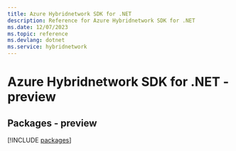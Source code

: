 ```yaml
---
title: Azure Hybridnetwork SDK for .NET
description: Reference for Azure Hybridnetwork SDK for .NET
ms.date: 12/07/2023
ms.topic: reference
ms.devlang: dotnet
ms.service: hybridnetwork
---
```

# Azure Hybridnetwork SDK for .NET - preview
## Packages - preview
[!INCLUDE [packages](hybridnetwork-index.md)]
